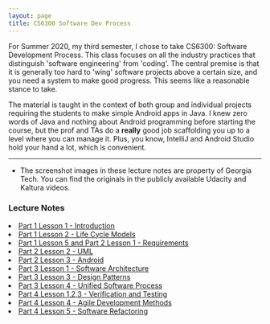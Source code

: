 ```yaml
---
layout: page
title: CS6300 Software Dev Process
---
```


For Summer 2020, my third semester, I chose to take CS6300: Software Development Process.  This class focuses on all the industry practices that distinguish 'software engineering' from 'coding'.  The central premise is that it is generally too hard to 'wing' software projects above a certain size, and you need a system to make good progress.  This seems like a reasonable stance to take.  

The material is taught in the context of both group and individual projects requiring the students to make simple Android apps in Java.  I knew zero words of Java and nothing about Android programming before starting the course, but the prof and TAs do a **really** good job scaffolding you up to a level where you can manage it.  Plus, you know, IntelliJ and Android Studio hold your hand a lot, which is convenient.

***

* The screenshot images in these lecture notes are property of Georgia Tech.  You can find the originals in the publicly available Udacity and Kaltura videos.

<section>
<h3>Lecture Notes</h3>
<li>
<a href="{{ "/sdp_lec_P1L1" | prepend: site.baseurl | append: ".html" | replace: '//', '/' }}">
    Part 1 Lesson 1 - Introduction
</a>
</li>
<li>
<a href="{{ "/sdp_lec_P1L2" | prepend: site.baseurl | append: ".html" | replace: '//', '/' }}">
    Part 1 Lesson 2 - Life Cycle Models
</a>
</li>
<li>
<a href="{{ "/sdp_lec_P1L5_P2L1" | prepend: site.baseurl | append: ".html" | replace: '//', '/' }}">
    Part 1 Lesson 5 and Part 2 Lesson 1 - Requirements
</a>
</li>
<li>
<a href="{{ "/sdp_lec_P2L2" | prepend: site.baseurl | append: ".html" | replace: '//', '/' }}">
    Part 2 Lesson 2 - UML
</a>
</li>
<li>
<a href="{{ "/sdp_lec_P2L3" | prepend: site.baseurl | append: ".html" | replace: '//', '/' }}">
    Part 2 Lesson 3 - Android
</a>
</li>
<li>
<a href="{{ "/sdp_lec_P3L1" | prepend: site.baseurl | append: ".html" | replace: '//', '/' }}">
    Part 3 Lesson 1 - Software Architecture
</a>
</li>
<li>
<a href="{{ "/sdp_lec_P3L3" | prepend: site.baseurl | append: ".html" | replace: '//', '/' }}">
    Part 3 Lesson 3 - Design Patterns
</a>
</li>
<li>
<a href="{{ "/sdp_lec_P3L4" | prepend: site.baseurl | append: ".html" | replace: '//', '/' }}">
    Part 3 Lesson 4 - Unified Software Process
</a>
</li>
<li>
<a href="{{ "/sdp_lec_P4L1L2L3" | prepend: site.baseurl | append: ".html" | replace: '//', '/' }}">
    Part 4 Lesson 1,2,3 - Verification and Testing
</a>
</li>
<li>
<a href="{{ "/sdp_lec_P4L4" | prepend: site.baseurl | append: ".html" | replace: '//', '/' }}">
    Part 4 Lesson 4 - Agile Development Methods
</a>
</li>
<li>
<a href="{{ "/sdp_lec_P4L5" | prepend: site.baseurl | append: ".html" | replace: '//', '/' }}">
    Part 4 Lesson 5 - Software Refactoring
</a>
</li>


</section>